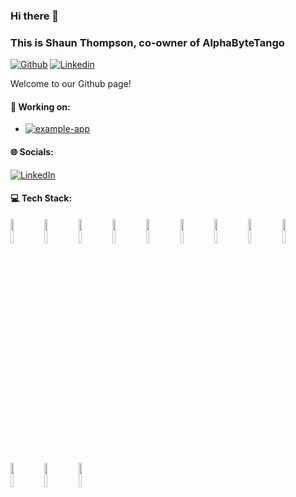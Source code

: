### Hi there 👋
### This is Shaun Thompson, co-owner of AlphaByteTango

[![Github](https://img.shields.io/badge/-Github-000?style=flat&logo=Github&logoColor=white)](https://github.com/alphabytetango/)
[![Linkedin](https://img.shields.io/badge/-LinkedIn-blue?style=flat&logo=Linkedin&logoColor=white)](https://www.linkedin.com/in/s-thomps/)

Welcome to our Github page!


#### 🌱 Working on:
- [![example-app](https://img.shields.io/badge/-Github-000?style=flat&logo=Github&logoColor=white)](https://github.com/alphabytetango/example-app)

#### 🌐 Socials:
[![LinkedIn](https://img.shields.io/badge/LinkedIn-%230077B5.svg?logo=linkedin&logoColor=white)](https://linkedin.com/in/s-thomps)


#### 💻 Tech Stack:
<p>
<code><img width="10%" src="https://www.vectorlogo.zone/logos/java/java-ar21.svg"></code>
<code><img width="10%" src="https://www.vectorlogo.zone/logos/springio/springio-ar21.svg"></code>
<code><img width="10%" src="https://www.vectorlogo.zone/logos/python/python-ar21.svg"></code>
<code><img width="10%" src="https://www.vectorlogo.zone/logos/nodejs/nodejs-ar21.svg"></code>
<code><img width="10%" src="https://www.vectorlogo.zone/logos/redis/redis-ar21.svg"></code>
<code><img width="10%" src="https://www.vectorlogo.zone/logos/postgresql/postgresql-ar21.svg"></code>
<code><img width="10%" src="https://www.vectorlogo.zone/logos/mysql/mysql-ar21.svg"></code>
<code><img width="10%" src="https://www.vectorlogo.zone/logos/elastic/elastic-ar21.svg"></code>
<code><img width="10%" src="https://www.vectorlogo.zone/logos/apache_kafka/apache_kafka-ar21.svg"></code>
<code><img width="10%" src="https://www.vectorlogo.zone/logos/kubernetes/kubernetes-ar21.svg"></code>
<code><img width="10%" src="https://www.vectorlogo.zone/logos/gitlab/gitlab-ar21.svg"></code>
<code><img width="10%" src="https://www.vectorlogo.zone/logos/jenkins/jenkins-ar21.svg"></code>

</p>
